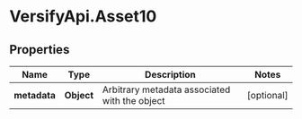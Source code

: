 # VersifyApi.Asset10

## Properties

Name | Type | Description | Notes
------------ | ------------- | ------------- | -------------
**metadata** | **Object** | Arbitrary metadata associated with the object | [optional] 



